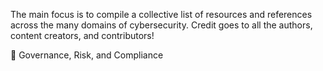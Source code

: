 The main focus is to compile a collective list of resources and references across the many domains of cybersecurity. 
Credit goes to all the authors, content creators, and contributors!

📑  Governance, Risk, and Compliance

